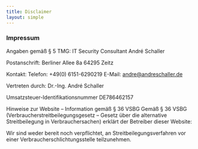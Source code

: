 ```yaml
---
title: Disclaimer
layout: simple
---
```


### Impressum
Angaben gemäß § 5 TMG:
IT Security Consultant
André Schaller

Postanschrift:
Berliner Allee 8a
64295 Zeitz

Kontakt:
Telefon: +49(0) 6151-6290219
E-Mail: andre@andreschaller.de

Vertreten durch:
Dr.-Ing. André Schaller

Umsatzsteuer-Identifikationsnummer
DE786462157

 

Hinweise zur Website – Information gemäß § 36 VSBG
Gemäß § 36 VSBG (Verbraucherstreitbeilegungsgesetz – Gesetz über die alternative Streitbeilegung in Verbrauchersachen) erklärt der Betreiber dieser Website:

Wir sind weder bereit noch verpflichtet, an Streitbeilegungsverfahren vor einer Verbraucherschlichtungsstelle teilzunehmen.
